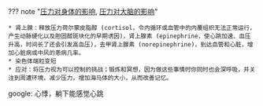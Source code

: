 
??? note "[压力对身体的影响](https://www.youtube.com/watch?v=v-t1Z5-oPtU), [压力对大脑的影响](https://www.youtube.com/watch?v=WuyPuH9ojCE)"

    * 肾上腺：释放压力荷尔蒙皮脂醇 (cortisol，令内循环或血管中的内覆组织无法正常运行，产生动脉硬化以及胆固醇斑块化的早期诱因)，肾上腺素 (epinephrine，使心跳加速、血压升高，时间长了还会引发高血压)，去甲肾上腺素 (norepinephrine)，到达血管和心脏，增加心脏病或中风的患病几率。
    * 染色体端粒变短
    * 应对：将压力视为可以控制的挑战；锻炼和冥想，因为做这些事情时你同时也会深呼吸，并关注到周遭环境，减少压力，增加海马体的大小，从而改善记忆。


google: 心悸，躺下能感觉心跳

